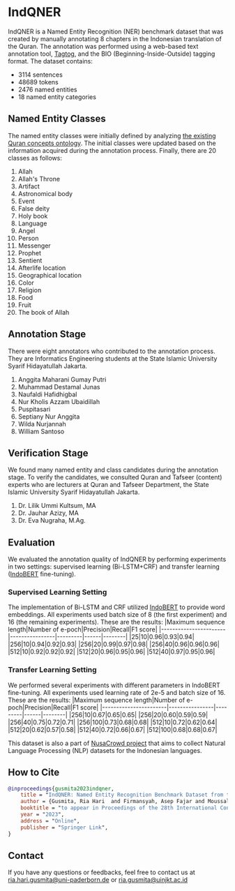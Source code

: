 # IndQNER
IndQNER is a Named Entity Recognition (NER) benchmark dataset that was created by manually annotating 8 chapters in the Indonesian translation of the Quran. 
The annotation was performed using a web-based text annotation tool, [Tagtog](https://www.tagtog.com/), and the BIO (Beginning-Inside-Outside) tagging format. 
The dataset contains:
* 3114 sentences
* 48689 tokens
* 2476 named entities
* 18 named entity categories

## Named Entity Classes
The named entity classes were initially defined by analyzing [the existing Quran concepts ontology](https://corpus.quran.com/concept.jsp).
The initial classes were updated based on the information acquired during the annotation process. Finally, there are 20 classes as follows:
1. Allah
2. Allah's Throne
3. Artifact
4. Astronomical body
5. Event
6. False deity
7. Holy book
8. Language
9. Angel
10. Person
11. Messenger
12. Prophet
13. Sentient
14. Afterlife location
15. Geographical location
16. Color
17. Religion
18. Food
19. Fruit
20. The book of Allah

## Annotation Stage
There were eight annotators who contributed to the annotation process. They are Informatics Engineering students at the State Islamic University Syarif Hidayatullah Jakarta. 
1. Anggita Maharani Gumay Putri
2. Muhammad Destamal Junas
3. Naufaldi Hafidhigbal
4. Nur Kholis Azzam Ubaidillah
5. Puspitasari
6. Septiany Nur Anggita
7. Wilda Nurjannah
8. William Santoso

## Verification Stage
We found many named entity and class candidates during the annotation stage. To verify the candidates, we consulted Quran and Tafseer (content) experts who are lecturers at Quran and Tafseer Department, the State Islamic University Syarif Hidayatullah Jakarta.
1. Dr. Lilik Ummi Kultsum, MA
2. Dr. Jauhar Azizy, MA
3. Dr. Eva Nugraha, M.Ag.

## Evaluation
We evaluated the annotation quality of IndQNER by performing experiments in two settings: supervised learning (Bi-LSTM+CRF) and transfer learning ([IndoBERT](https://huggingface.co/indobenchmark/indobert-base-p1) fine-tuning). 

### Supervised Learning Setting
The implementation of Bi-LSTM and CRF utilized [IndoBERT](https://huggingface.co/indobenchmark/indobert-base-p1) to provide word embeddings. All experiments used batch size of 8 (the first experiment) and 16 (the remaining experiments). These are the results:
|Maximum sequence length|Number of e-poch|Precision|Recall|F1 score|
|-----------------------|----------------|---------|------|--------|
|25|10|0.96|0.93|0.94|
|256|10|0.94|0.92|0.93|
|256|20|0.99|0.97|0.98|
|256|40|0.96|0.96|0.96|
|512|10|0.92|0.92|0.92|
|512|20|0.96|0.95|0.96|
|512|40|0.97|0.95|0.96|

### Transfer Learning Setting
We performed several experiments with different parameters in IndoBERT fine-tuning. All experiments used learning rate of 2e-5 and batch size of 16. These are the results:
|Maximum sequence length|Number of e-poch|Precision|Recall|F1 score|
|-----------------------|----------------|---------|------|--------|
|256|10|0.67|0.65|0.65|
|256|20|0.60|0.59|0.59|
|256|40|0.75|0.72|0.71|
|256|100|0.73|0.68|0.68|
|512|10|0.72|0.62|0.64|
|512|20|0.62|0.57|0.58|
|512|40|0.72|0.66|0.67|
|512|100|0.68|0.68|0.67|

This dataset is also a part of [NusaCrowd project](https://github.com/IndoNLP/nusa-crowd) that aims to collect Natural Language Processing (NLP) datasets for the Indonesian languages.

## How to Cite
```bibtex
@inproceedings{gusmita2023indqner,
    title = "IndQNER: Named Entity Recognition Benchmark Dataset from the Indonesian Translation of The Quran",
    author = {Gusmita, Ria Hari  and Firmansyah, Asep Fajar and Moussallem, Diego and Ngonga Ngomo, Axel-Cyrille},
    booktitle = "to appear in Proceedings of the 28th International Conference on Applications of Natural Language to Information Systems (NLDB 2023)",
    year = "2023",
    address = "Online",
    publisher = "Springer Link",
}
```

## Contact
If you have any questions or feedbacks, feel free to contact us at ria.hari.gusmita@uni-paderborn.de or ria.gusmita@uinjkt.ac.id
